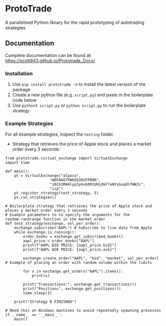 # ProtoTrade

A parallelised Python library for the rapid prototyping of autotrading strategies


## Documentation

Complete documentation can be found at: https://scott943.github.io/Prototrade_Docs/


### Installation

1. Use `pip install prototrade -U` to install the latest version of the package
2. Create a new python file (e.g. `script.py`) and paste in the boilerplate code below
3. Use `python3 script.py` or `python script.py` to run the boilerplate strategy
                    
### Example Strategies
For all example strategies, inspect the `testing` folder.

- Strategy that retrieves the price of Apple stock and places a market order every 3 seconds:
```
from prototrade.virtual_exchange import VirtualExchange
import time

def main():
    pt = VirtualExchange("alpaca",
                    "AKFA6O7FWKEQ30SFPB9H",
                    "z6Cb3RW4lyp3ykub09tUHjdGF7aNYsGuqXh7WWJs",
                    "sip")
    pt.register_strategy(test_strategy, 5)
    pt.run_strategies()

# Boilerplate strategy that retrieves the price of Apple stock and places a market order every 3 seconds
# Example parameters to to specify the arguments for the random.randrange function in the market order
def test_strategy(exchange, vol_per_order):
    exchange.subscribe("AAPL") # Subscribe to live data from Apple
    while exchange.is_running():
        order_books = exchange.get_subscribed_books()
        aapl_price = order_books["AAPL"]
        print(f"AAPL BID PRICE: {aapl_price.bid}")
        print(f"AAPL ASK PRICE: {aapl_price.ask}")
        
        exchange.create_order("AAPL", "bid", "market", vol_per_order) # Example of placing an order with random volume within the limits

        for x in exchange.get_orders("AAPL").items():
            print(x)
        
        print("Transactions:", exchange.get_transactions())
        print("Positions", exchange.get_positions())
        time.sleep(3)
        
    print("Strategy 0 FINISHED")

# Need this on Windows machines to avoid repeatedly spawning processes
if __name__ == '__main__': 
    main()

```
